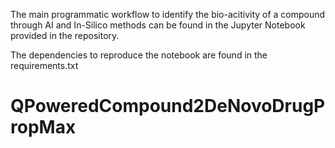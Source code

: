The main programmatic workflow to identify the bio-acitivity of a compound through AI and In-Silico methods can be found in the Jupyter Notebook provided in the repository.

The dependencies to reproduce the notebook are found in the requirements.txt


# QPoweredCompound2DeNovoDrugPropMax
